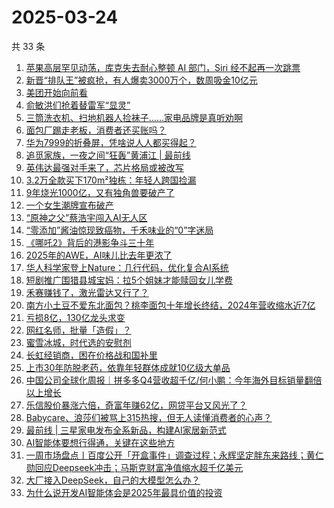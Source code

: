 # 2025-03-24

共 33 条

<!-- BEGIN 36KR -->
<!-- 最后更新时间 2025-03-24 07:10:32 +0800 -->
1. [苹果高层罕见动荡，库克失去耐心整顿 AI 部门，Siri 经不起再一次跳票](https://36kr.com/p/3218168786685063)
1. [新晋“排队王”被疯抢，有人爆卖3000万个，数周吸金10亿元](https://36kr.com/p/3217438381591685)
1. [美团开始向前看](https://36kr.com/p/3217400365403012)
1. [俞敏洪们抢着替雷军“显灵”](https://36kr.com/p/3218556175568003)
1. [三筒洗衣机、扫地机器人捡袜子……家电品牌是真听劝啊](https://36kr.com/p/3217182742432902)
1. [面包厂踢走老板，消费者还买账吗？](https://36kr.com/p/3217438036305410)
1. [华为7999的折叠屏，凭啥说人人都买得起？](https://36kr.com/p/3218324006472841)
1. [追觅家族，一夜之间“狂轰”黄浦江 | 最前线](https://36kr.com/p/3217300641975431)
1. [英伟达最强对手来了，芯片格局或被改写](https://36kr.com/p/3218325170523009)
1. [3.2万全款买下170m²独栋：年轻人跨国捡漏](https://36kr.com/p/3218080589384582)
1. [9年烧光1000亿，又有独角兽要破产了](https://36kr.com/p/3218218156821634)
1. [一个女生潮牌宣布破产](https://36kr.com/p/3217094133271430)
1. [“原神之父”蔡浩宇闯入AI无人区](https://36kr.com/p/3218346434661254)
1. [“零添加”酱油惊现致癌物，千禾味业的“0”字迷局](https://36kr.com/p/3218256651003144)
1. [《哪吒2》背后的港影争斗三十年](https://36kr.com/p/3217242347637891)
1. [2025年的AWE，AI味儿比去年更浓了](https://36kr.com/p/3217317658332035)
1. [华人科学家登上Nature：几行代码，优化复合AI系统](https://36kr.com/p/3218323655691142)
1. [短剧推广围猎县城宝妈：拉5个姐妹才能赎回女儿学费](https://36kr.com/p/3217342758440066)
1. [禾赛赚钱了，激光雷达又行了？](https://36kr.com/p/3217079796770057)
1. [南方小土豆不爱东北面包？桃李面包十年增长终结，2024年营收缩水近7亿](https://36kr.com/p/3217320763034755)
1. [亏损8亿，130亿龙头求变](https://36kr.com/p/3217215050288000)
1. [网红名师，批量「造假」？](https://36kr.com/p/3218144760646786)
1. [蜜雪冰城，时代选的安慰剂](https://36kr.com/p/3218173201091715)
1. [长虹经销商，困在价格战和国补里](https://36kr.com/p/3218323655363717)
1. [上市30年防脱老药，依靠年轻群体成就10亿级大单品](https://36kr.com/p/3218089867774850)
1. [中国公司全球化周报｜拼多多Q4营收超千亿/何小鹏：今年海外目标销量翻倍以上增长](https://36kr.com/p/3216816677342080)
1. [乐信股价暴涨六倍，奇富年赚62亿，网贷平台又风光了？](https://36kr.com/p/3217067566369926)
1. [Babycare、浪莎们被骂上315热搜，但无人读懂消费者的心声？](https://36kr.com/p/3218081799867525)
1. [最前线 | 三星家电发布全系新品，构建AI家居新范式](https://36kr.com/p/3217310645963910)
1. [AI智能体要想行得通，关键在这些地方](https://36kr.com/p/3201225995337348)
1. [一周市场盘点丨百度公开「开盒事件」调查过程；永辉坚定胖东来路线；黄仁勋回应Deepseek冲击；马斯克财富净值缩水超千亿美元](https://36kr.com/p/3218501798398853)
1. [大厂接入DeepSeek，自己的大模型怎么办？](https://36kr.com/p/3218484264438921)
1. [为什么说开发AI智能体会是2025年最具价值的投资](https://36kr.com/p/3200229055806850)
<!-- END 36KR -->